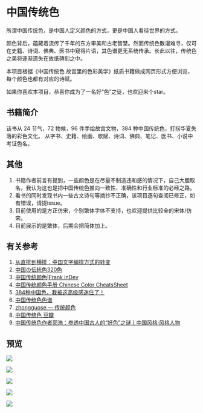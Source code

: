 # 中国传统色
所谓中国传统色，是中国人定义颜色的方式，更是中国人看待世界的方式。

颜色背后，蕴藏着流传了千年的东方审美和古老智慧。然而传统色散漫难寻，仅可在史籍、诗词、佛典、医书中窥得片语，其色谱更无系统传承。长此以往，传统色之美将逐渐遗失在故纸碑刻之中。

本项目根据《中国传统色 故宫里的色彩美学》纸质书籍做成网页形式方便浏览，每个颜色也都有对应的诗赋。

如果你喜欢本项目，恭喜你成为了一名好“色”之徒，也欢迎来个star。

## 书籍简介
该书从 24 节气，72 物候，96 件手绘故宫文物，384 种中国传统色，打捞华夏失落的彩色文化。
从字书、史籍、绘画、歌赋、诗词、佛典、笔记、医书、小说中考证色名。

## 其他
1. 书籍作者前言有提到，一些颜色是在尽量不制造违和感的情况下，自己大胆取名，我认为这也是把中国传统色推向一致性、准确性和行业标准的必经之路。
2. 看书的同时发现书内一些古文诗句等摘抄不正确，该项目逐句查阅已修正，如有错误，请提issue。
3. 目前使用的是方正仿宋，个别繁体字体不支持，也欢迎提供比较全的宋体/仿宋。
4. 目前展示的是繁体，后期会把简体加上。

## 有关参考
1. [从直排到横排：中国文字编排方式的转变](http://kjycb.tsinghuajournals.com/article/2017/1005-0590/113209G-2017-1-110.shtml)
2. [中国の伝統色320色](https://htmlcss.jp/color/china.html)
3. [中国传统颜色|Frank inDev](https://colors.honglin.eu.org/)
4. [中国传统颜色手册 Chinese Color CheatsSheet](https://colors.ichuantong.cn/)
5. [384种中国色，我被这高级感迷住了！](https://www.jiemian.com/article/6232694.html)
6. [中国传统色色谱](https://coolfishstudio.github.io/cfs-color/)
7. [zhongguose — 传统颜色](http://zhongguose.com/)
8. [中国传统色 豆瓣](https://book.douban.com/subject/35166650/)
9. [中国传统色作者郭浩：参透中国古人的“好色”之谜丨中国风格·风格人物 ](https://www.sohu.com/a/545904826_467279)

## 预览
![](https://fastly.jsdelivr.net/gh/daodaolee/photobed@main/img/16630025862301663002585872.png)

![](https://fastly.jsdelivr.net/gh/daodaolee/photobed@main/img/16630028516361663002851242.png)

![](https://fastly.jsdelivr.net/gh/daodaolee/photobed@main/img/16630028968471663002896669.png)


![](https://fastly.jsdelivr.net/gh/daodaolee/photobed@main/img/16630029205941663002919750.png)

![](https://fastly.jsdelivr.net/gh/daodaolee/photobed@main/img/16630029795941663002979233.png)